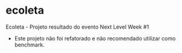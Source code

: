 # ecoleta
Ecoleta - Projeto resultado do evento Next Level Week #1

* Este projeto não foi refatorado e não recomendado utilizar como benchmark.
